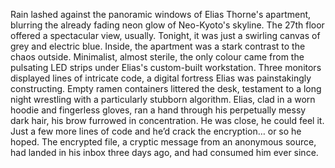 Rain lashed against the panoramic windows of Elias Thorne's apartment, blurring the already fading neon glow of Neo-Kyoto's skyline. The 27th floor offered a spectacular view, usually. Tonight, it was just a swirling canvas of grey and electric blue.  Inside, the apartment was a stark contrast to the chaos outside.  Minimalist, almost sterile, the only colour came from the pulsating LED strips under Elias's custom-built workstation.  Three monitors displayed lines of intricate code, a digital fortress Elias was painstakingly constructing. Empty ramen containers littered the desk, testament to a long night wrestling with a particularly stubborn algorithm. Elias, clad in a worn hoodie and fingerless gloves, ran a hand through his perpetually messy dark hair, his brow furrowed in concentration. He was close, he could feel it. Just a few more lines of code and he’d crack the encryption… or so he hoped.  The encrypted file, a cryptic message from an anonymous source, had landed in his inbox three days ago, and had consumed him ever since.
